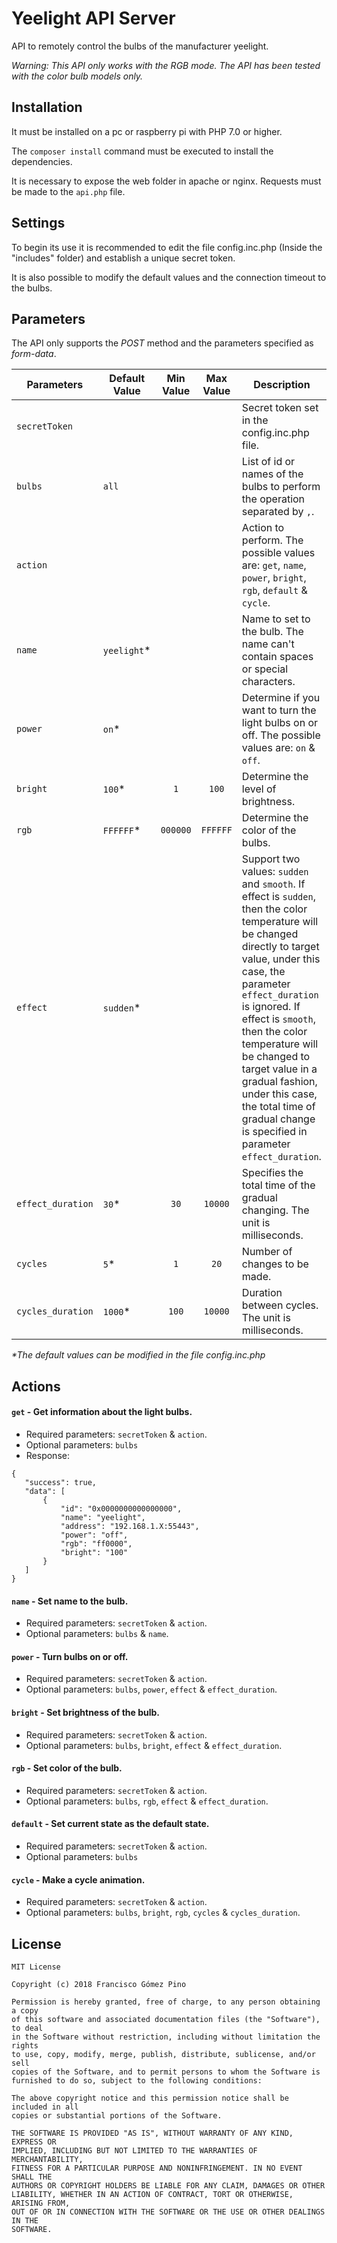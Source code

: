 # Yeelight API Server
API to remotely control the bulbs of the manufacturer yeelight.

*Warning: This API only works with the RGB mode.
The API has been tested with the color bulb models only.*

## Installation

It must be installed on a pc or raspberry pi with PHP 7.0 or higher.

The ```composer install``` command must be executed to install the dependencies.

It is necessary to expose the web folder in apache or nginx. Requests must be made to the ```api.php``` file.

## Settings
To begin its use it is recommended to edit the file config.inc.php (Inside the "includes" folder) and establish a unique secret token.

It is also possible to modify the default values and the connection timeout to the bulbs.

## Parameters
The API only supports the *POST* method and the parameters specified as *form-data*.

| Parameters            | Default Value   | Min Value | Max Value | Description                                                                                                                                                                                                                                                                                                                                                                                                                        |
| --------------------- | --------------- | :-------: | :-------: | ---------------------------------------------------------------------------------------------------------------------------------------------------------------------------------------------------------------------------------------------------------------------------------------------------------------------------------------------------------------------------------------------------------------------------------- |
| ```secretToken```     |                 |           |           | Secret token set in the config.inc.php file.                                                                                                                                                                                                                                                                                                                                                                                       |
| ```bulbs```           | ```all```       |           |           | List of id or names of the bulbs to perform the operation separated by ```,```.                                                                                                                                                                                                                                                                                                                                                    |
| ```action```          |                 |           |           | Action to perform. The possible values are: ```get```, ```name```, ```power```, ```bright```, ```rgb```, ```default``` & ```cycle```.                                                                                                                                                                                                                                                                                              |
| ```name```            | ```yeelight```* |           |           | Name to set to the bulb. The name can't contain spaces or special characters.                                                                                                                                                                                                                                                                                                                                                      |
| ```power```           | ```on```*       |           |           | Determine if you want to turn the light bulbs on or off. The possible values are: ```on``` & ```off```.                                                                                                                                                                                                                                                                                                                            |
| ```bright```          | ```100```*      | `1`       | `100`     | Determine the level of brightness.                                                                                                                                                                                                                                                                                                                                                                                                 |
| ```rgb```             | ```FFFFFF```*   | `000000`  | `FFFFFF`  | Determine the color of the bulbs.                                                                                                                                                                                                                                                                                                                                                                                                  |
| ```effect```          | ```sudden```*   |           |           | Support two values: ```sudden``` and ```smooth```. If effect is ```sudden```, then the color temperature will be changed directly to target value, under this case, the parameter ```effect_duration``` is ignored. If effect is ```smooth```, then the color temperature will be changed to target value in a gradual fashion, under this case, the total time of gradual change is specified in parameter ```effect_duration```. |
| ```effect_duration``` | ```30```*       | `30`      | `10000`   | Specifies the total time of the gradual changing. The unit is milliseconds.                                                                                                                                                                                                                                                                                                                                                        |
| ```cycles```          | ```5```*        | `1`       | `20`      | Number of changes to be made.                                                                                                                                                                                                                                                                                                                                                                                                      |
| ```cycles_duration``` | ```1000```*     | `100`     | `10000`   | Duration between cycles. The unit is milliseconds.                                                                                                                                                                                                                                                                                                                                                                                 |

_*The default values can be modified in the file config.inc.php_

## Actions

#### `get` - Get information about the light bulbs.
* Required parameters: ```secretToken``` & ```action```.
* Optional parameters: ```bulbs``` 
* Response:
```
{
   "success": true,
   "data": [
       {
           "id": "0x0000000000000000",
           "name": "yeelight",
           "address": "192.168.1.X:55443",
           "power": "off",
           "rgb": "ff0000",
           "bright": "100"
       }
   ]
}
```

#### `name` - Set name to the bulb. 
* Required parameters: ```secretToken``` & ```action```.
* Optional parameters: ```bulbs``` & ```name```.

#### `power` - Turn bulbs on or off.
* Required parameters: ```secretToken``` & ```action```.
* Optional parameters: ```bulbs```, ```power```,  ```effect``` & ```effect_duration```.

#### `bright` - Set brightness of the bulb.
* Required parameters: ```secretToken``` & ```action```.
* Optional parameters: ```bulbs```, ```bright```,  ```effect``` & ```effect_duration```.

#### `rgb` - Set color of the bulb.
* Required parameters: ```secretToken``` & ```action```.
* Optional parameters: ```bulbs```, ```rgb```,  ```effect``` & ```effect_duration```.

#### `default` - Set current state as the default state.
* Required parameters: ```secretToken``` & ```action```.
* Optional parameters: ```bulbs```

#### `cycle` - Make a cycle animation.
* Required parameters: ```secretToken``` & ```action```.
* Optional parameters: ```bulbs```, ```bright```, ```rgb```, ```cycles``` & ```cycles_duration```.

## License

```
MIT License

Copyright (c) 2018 Francisco Gómez Pino

Permission is hereby granted, free of charge, to any person obtaining a copy
of this software and associated documentation files (the "Software"), to deal
in the Software without restriction, including without limitation the rights
to use, copy, modify, merge, publish, distribute, sublicense, and/or sell
copies of the Software, and to permit persons to whom the Software is
furnished to do so, subject to the following conditions:

The above copyright notice and this permission notice shall be included in all
copies or substantial portions of the Software.

THE SOFTWARE IS PROVIDED "AS IS", WITHOUT WARRANTY OF ANY KIND, EXPRESS OR
IMPLIED, INCLUDING BUT NOT LIMITED TO THE WARRANTIES OF MERCHANTABILITY,
FITNESS FOR A PARTICULAR PURPOSE AND NONINFRINGEMENT. IN NO EVENT SHALL THE
AUTHORS OR COPYRIGHT HOLDERS BE LIABLE FOR ANY CLAIM, DAMAGES OR OTHER
LIABILITY, WHETHER IN AN ACTION OF CONTRACT, TORT OR OTHERWISE, ARISING FROM,
OUT OF OR IN CONNECTION WITH THE SOFTWARE OR THE USE OR OTHER DEALINGS IN THE
SOFTWARE.
 ```
